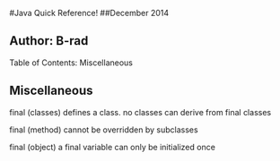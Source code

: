 #Java Quick Reference!
##December 2014

Author: B-rad
-------------------------------------------------------------------------------

Table of Contents:
Miscellaneous

Miscellaneous
-------------------------------------------------------------------------------

final (classes)
  defines a class. no classes can derive from final classes

final (method)
  cannot be overridden by subclasses 

final (object)
  a final variable can only be initialized once

